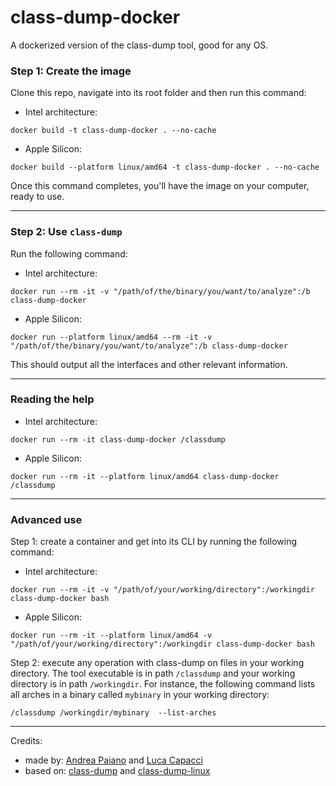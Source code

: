 # class-dump-docker
A dockerized version of the class-dump tool, good for any OS.

### **Step 1: Create the image**

Clone this repo, navigate into its root folder and then run this command:

- Intel architecture:
```
docker build -t class-dump-docker . --no-cache
```
- Apple Silicon:
```
docker build --platform linux/amd64 -t class-dump-docker . --no-cache
```

Once this command completes, you'll have the image on your computer, ready to use.

-----

### **Step 2: Use `class-dump`**

Run the following command:
- Intel architecture:
```
docker run --rm -it -v "/path/of/the/binary/you/want/to/analyze":/b class-dump-docker
```
- Apple Silicon:
```
docker run --platform linux/amd64 --rm -it -v "/path/of/the/binary/you/want/to/analyze":/b class-dump-docker
```
This should output all the interfaces and other relevant information.

-----

### **Reading the help**
- Intel architecture:
```
docker run --rm -it class-dump-docker /classdump
```
- Apple Silicon:
```
docker run --rm -it --platform linux/amd64 class-dump-docker /classdump
```
-----
### **Advanced use**

Step 1: create a container and get into its CLI by running the following command:
- Intel architecture:
```
docker run --rm -it -v "/path/of/your/working/directory":/workingdir class-dump-docker bash
```
- Apple Silicon:
```
docker run --rm -it --platform linux/amd64 -v "/path/of/your/working/directory":/workingdir class-dump-docker bash
```
Step 2: execute any operation with class-dump on files in your working directory. The tool executable is in path `/classdump` and your working directory is in path `/workingdir`. For instance, the following command lists all arches in a binary called `mybinary` in your working directory:
```
/classdump /workingdir/mybinary  --list-arches
```
-----

Credits:
- made by: [Andrea Paiano](https://www.linkedin.com/in/andrea-paiano-27851520/) and [Luca Capacci](https://www.linkedin.com/in/lucacapacci/)
- based on: [class-dump](https://github.com/nygard/class-dump) and [class-dump-linux](https://github.com/tedzhang2891/class-dump-linux)
